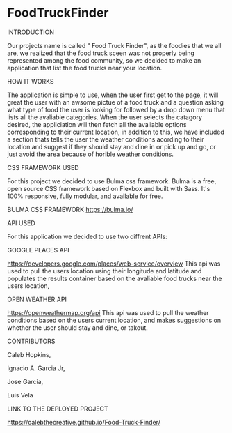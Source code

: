 # FoodTruckFinder

INTRODUCTION

Our projects name is called " Food Truck Finder", as the foodies that we all are, we realized that the food truck sceen was not properly being represented among the food community, so we decided to make an application that list the food trucks near your location.

HOW IT WORKS

The application is simple to use, when the user first get to the page, it will great the user with an awsome pictue of a food truck  and a question asking what type of food the user is looking for followed by a drop down menu that lists all the avaliable categories. When the user selects the catagory desired, the appliciation will  then fetch all the avaliable options corresponding to their current location, in addition to this, we have included a section thats tells the user the weather conditions acording to their location and suggest if they should stay and dine in or pick up and go, or just avoid the area because of horible weather conditions.

CSS FRAMEWORK USED

For this project we decided to use Bulma css framework. Bulma is a free, open source CSS framework based on Flexbox and built with Sass. It's 100% responsive, fully modular, and available for free.

BULMA CSS FRAMEWORK
https://bulma.io/

API USED

For this application we decided to use two diffrent  APIs:

GOOGLE PLACES API

https://developers.google.com/places/web-service/overview
This api was used to pull the users location using their longitude and latitude and populates the results container based on the avaliable food trucks near the users location,

OPEN WEATHER API

https://openweathermap.org/api
This api was used to pull the weather conditions based on the users current location, and makes suggestions on whether the user should stay and dine, or takout.  

CONTRIBUTORS

Caleb Hopkins,

Ignacio A. Garcia Jr,

Jose Garcia,

Luis Vela

LINK TO THE DEPLOYED PROJECT

https://calebthecreative.github.io/Food-Truck-Finder/
